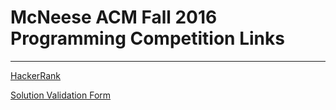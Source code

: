 # McNeese ACM Fall 2016 Programming Competition Links
--------

[HackerRank](www.hackerrank.com)

[Solution Validation Form](https://docs.google.com/forms/d/1rCcoVgaKDGWqFWc7-lSFN8Cu2uRnsVnTZtIzbwVizJ8)
